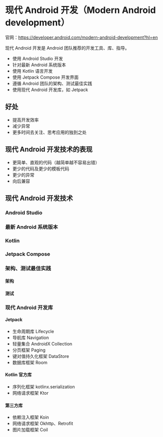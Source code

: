 # 现代 Android 开发（Modern Android development）

官网：<https://developer.android.com/modern-android-development?hl=en>

现代 Android 开发是 Android 团队推荐的开发工具、库、指导。

* 使用 Android Studio 开发
* 针对最新 Android 系统版本
* 使用 Kotlin 语言开发
* 使用 Jetpack Compose 开发界面
* 遵循 Android 团队的架构、测试最佳实践
* 使用现代 Android 开发库，如 Jetpack

## 好处

* 提高开发效率
* 减少异常
* 更多时间去关注、思考应用的独到之处

## 现代 Android 开发技术的表现

* 更简单、直观的代码（越简单越不容易出错）
* 更少的代码及更少的模板代码
* 更少的异常
* 向后兼容

## 现代 Android 开发技术

### Android Studio

### 最新 Android 系统版本

### Kotlin

### Jetpack Compose

### 架构、测试最佳实践

#### 架构

#### 测试

### 现代 Android 开发库

#### Jetpack

* 生命周期库 Lifecycle
* 导航库 Navigation
* 轻量集合 AndroidX Collection
* 分页框架 Paging
* 键对值持久化框架 DataStore
* 数据库框架 Room

#### Kotlin 官方库

* 序列化框架 kotlinx.serialization
* 网络请求框架 Ktor

#### 第三方库

* 依赖注入框架 Koin
* 网络请求框架 Okhttp、Retrofit
* 图片加载框架 Coil
